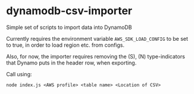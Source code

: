 # dynamodb-csv-importer
Simple set of scripts to import data into DynamoDB  

Currently requires the environment variable `AWS_SDK_LOAD_CONFIG` to be set to true, in order to load region etc. from configs.  

Also, for now, the importer requires removing the (S), (N) type-indicators that Dynamo puts in the header row, when exporting.

Call using:

```
node index.js <AWS profile> <table name> <Location of CSV>
```
